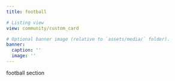 ```yaml
---
title: football

# Listing view
view: community/custom_card

# Optional banner image (relative to `assets/media/` folder).
banner:
  caption: ''
  image: ''
---
```

football section